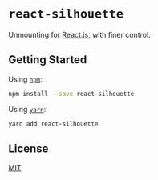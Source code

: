 # `react-silhouette`

Unmounting for [React.js](), with finer control.

## Getting Started

Using [`npm`]():

```bash
npm install --save react-silhouette
```

Using [`yarn`]():

```bash
yarn add react-silhouette
```

## License
[MIT]()
